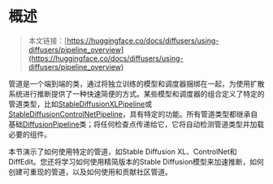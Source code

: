 # 概述

> 本文链接：[https://huggingface.co/docs/diffusers/using-diffusers/pipeline_overview](https://huggingface.co/docs/diffusers/using-diffusers/pipeline_overview)

管道是一个端到端的类，通过将独立训练的模型和调度器捆绑在一起，为使用扩散系统进行推断提供了一种快速简便的方式。某些模型和调度器的组合定义了特定的管道类型，比如[StableDiffusionXLPipeline](/docs/diffusers/v0.26.3/en/api/pipelines/stable_diffusion/stable_diffusion_xl#diffusers.StableDiffusionXLPipeline)或[StableDiffusionControlNetPipeline](/docs/diffusers/v0.26.3/en/api/pipelines/controlnet#diffusers.StableDiffusionControlNetPipeline)，具有特定的功能。所有管道类型都继承自基础[DiffusionPipeline](/docs/diffusers/v0.26.3/en/api/pipelines/overview#diffusers.DiffusionPipeline)类；将任何检查点传递给它，它将自动检测管道类型并加载必要的组件。

本节演示了如何使用特定的管道，如Stable Diffusion XL、ControlNet和DiffEdit。您还将学习如何使用精简版本的Stable Diffusion模型来加速推断，如何创建可重现的管道，以及如何使用和贡献社区管道。
